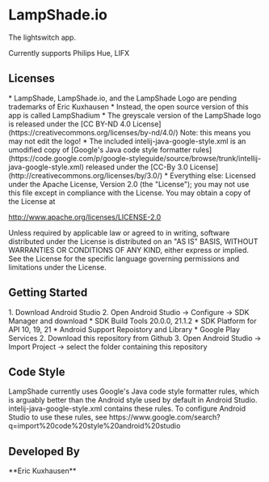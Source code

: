 <h1>LampShade.io</h1>
The lightswitch app.

Currently supports Philips Hue, LIFX

<h2>Licenses</h2>
  * LampShade, LampShade.io, and the LampShade Logo are pending trademarks of Eric Kuxhausen
  * Instead, the open source version of this app is called LampShadium
  * The greyscale version of the LampShade logo is released under the [CC BY-ND 4.0 License](https://creativecommons.org/licenses/by-nd/4.0/) Note: this means you may not edit the logo!
  * The included intelij-java-google-style.xml is an umodified copy of [Google's Java code style formatter rules](https://code.google.com/p/google-styleguide/source/browse/trunk/intellij-java-google-style.xml) released under the [CC-By 3.0 License](http://creativecommons.org/licenses/by/3.0/)
  * Everything else:
Licensed under the Apache License, Version 2.0 (the "License");
you may not use this file except in compliance with the License.
You may obtain a copy of the License at

http://www.apache.org/licenses/LICENSE-2.0

Unless required by applicable law or agreed to in writing, software
distributed under the License is distributed on an "AS IS" BASIS,
WITHOUT WARRANTIES OR CONDITIONS OF ANY KIND, either express or implied.
See the License for the specific language governing permissions and
limitations under the License.

<h2>Getting Started</h2>
1. Download Android Studio
2. Open Android Studio -> Configure -> SDK Manager and download
  * SDK Build Tools 20.0.0, 21.1.2
  * SDK Platform for API 10, 19, 21
  * Android Support Repoistory and Library
  * Google Play Services
2. Download this repository from Github
3. Open Android Studio -> Import Project -> select the folder containing this repository

<h2>Code Style</h2>
LampShade currently uses Google's Java code style formatter rules, which is arguably better than the Android style used by default in Android Studio. intelij-java-google-style.xml contains these rules. To configure Android Studio to use these rules, see https://www.google.com/search?q=import%20code%20style%20android%20studio

<h2>Developed By</h2>
**Eric Kuxhausen**
